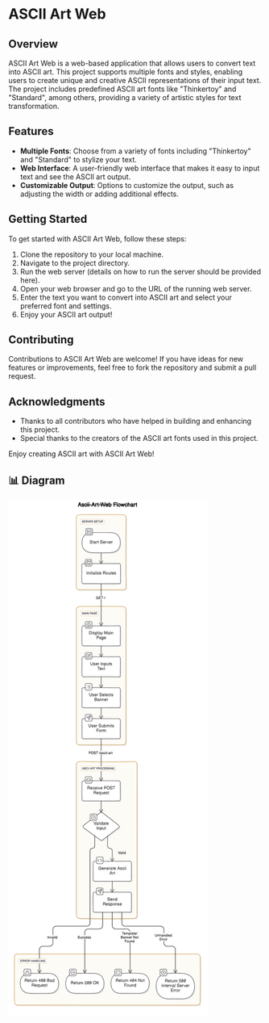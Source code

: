 # ASCII Art Web

## Overview
ASCII Art Web is a web-based application that allows users to convert text into ASCII art. This project supports multiple fonts and styles, enabling users to create unique and creative ASCII representations of their input text. The project includes predefined ASCII art fonts like "Thinkertoy" and "Standard", among others, providing a variety of artistic styles for text transformation.

## Features
- **Multiple Fonts**: Choose from a variety of fonts including "Thinkertoy" and "Standard" to stylize your text.
- **Web Interface**: A user-friendly web interface that makes it easy to input text and see the ASCII art output.
- **Customizable Output**: Options to customize the output, such as adjusting the width or adding additional effects.

## Getting Started
To get started with ASCII Art Web, follow these steps:

1. Clone the repository to your local machine.
2. Navigate to the project directory.
3. Run the web server (details on how to run the server should be provided here).
4. Open your web browser and go to the URL of the running web server.
5. Enter the text you want to convert into ASCII art and select your preferred font and settings.
6. Enjoy your ASCII art output!

## Contributing
Contributions to ASCII Art Web are welcome! If you have ideas for new features or improvements, feel free to fork the repository and submit a pull request.

## Acknowledgments
- Thanks to all contributors who have helped in building and enhancing this project.
- Special thanks to the creators of the ASCII art fonts used in this project.

Enjoy creating ASCII art with ASCII Art Web!


## 📊 Diagram
![Diagram](diagrame.png)
